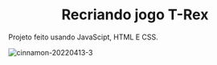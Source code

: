 <h1 align="center"> Recriando jogo T-Rex </h1>

Projeto feito usando JavaScipt, HTML E CSS. 

![cinnamon-20220413-3](https://user-images.githubusercontent.com/90011243/163227943-57dcf6d1-7191-47f8-91e9-208af9798f30.gif)
